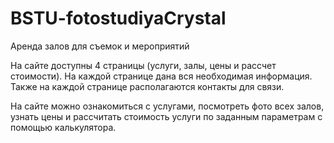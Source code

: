 # BSTU-fotostudiyaCrystal
Аренда залов для съемок и мероприятий

На сайте доступны 4 страницы (услуги, залы, цены и 
рассчет стоимости). На каждой странице дана вся 
необходимая информация. Также на каждой странице
располагаются контакты для связи.

На сайте можно ознакомиться с услугами, 
посмотреть фото всех залов, узнать цены и 
рассчитать стоимость услуги по заданным параметрам 
с помощью калькулятора.
